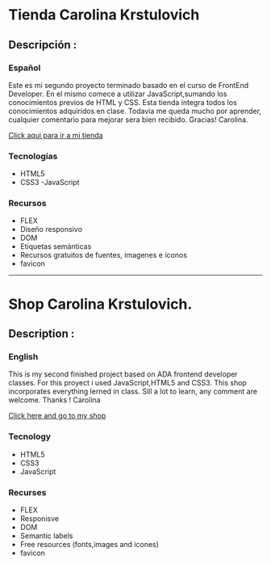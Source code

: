 # Tienda Carolina Krstulovich

## Descripción :
### Español

Este es mi segundo proyecto terminado basado en el curso de FrontEnd Developer. 
En el mismo comece a utilizar JavaScript,sumando los conocimientos previos de HTML y CSS.
Esta tienda integra todos los conocimientos adquiridos en clase.
Todavia me queda mucho por aprender, cualquier comentario para mejorar sera bien recibido. 
Gracias! 
Carolina.

[Click aqui para ir a mi tienda]( https://carokartu.github.io/proyecto-ada2/)

### Tecnologías
- HTML5
- CSS3
-JavaScript

### Recursos 

- FLEX
- Diseño responsivo
- DOM
- Etiquetas semánticas
- Recursos gratuitos de fuentes, imagenes e íconos
- favicon


---
# Shop Carolina Krstulovich.

## Description :

### English 

This is my second finished project based on ADA frontend developer classes.
For this proyect i used JavaScript,HTML5 and CSS3.
This shop incorporates everything lerned in class. 
Sill a lot to learn, any comment are welcome.
Thanks ! 
Carolina

[Click here and go to my shop]( https://carokartu.github.io/proyecto-ada2/)

### Tecnology
- HTML5
- CSS3
- JavaScript

### Recurses

- FLEX
- Responisve
- DOM
- Semantic labels
- Free resources (fonts,images and icones)
- favicon
